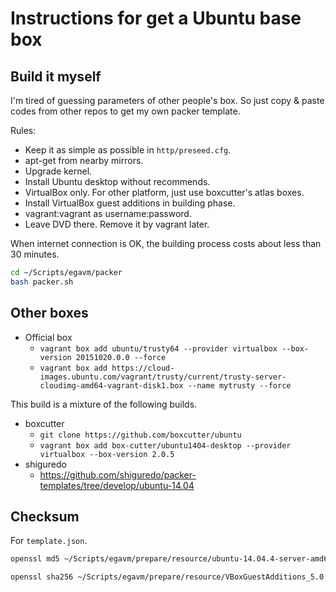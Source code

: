 # Instructions for get a Ubuntu base box

## Build it myself

I'm tired of guessing parameters of other people's box. So just copy & paste codes from other repos
to get my own packer template.

Rules:

* Keep it as simple as possible in `http/preseed.cfg`.
* apt-get from nearby mirrors.
* Upgrade kernel.
* Install Ubuntu desktop without recommends.
* VirtualBox only. For other platform, just use boxcutter's atlas boxes.
* Install VirtualBox guest additions in building phase.
* vagrant:vagrant as username:password.
* Leave DVD there. Remove it by vagrant later.

When internet connection is OK, the building process costs about less than 30 minutes.

```bash
cd ~/Scripts/egavm/packer
bash packer.sh

```

## Other boxes

* Official box
    * `vagrant box add ubuntu/trusty64 --provider virtualbox --box-version 20151020.0.0 --force`
    * `vagrant box add https://cloud-images.ubuntu.com/vagrant/trusty/current/trusty-server-cloudimg-amd64-vagrant-disk1.box --name mytrusty --force`

This build is a mixture of the following builds.

* boxcutter
    * `git clone https://github.com/boxcutter/ubuntu`
    * `vagrant box add box-cutter/ubuntu1404-desktop --provider virtualbox --box-version 2.0.5`
* shiguredo
    * https://github.com/shiguredo/packer-templates/tree/develop/ubuntu-14.04

## Checksum

For `template.json`.

```bash
openssl md5 ~/Scripts/egavm/prepare/resource/ubuntu-14.04.4-server-amd64.iso

openssl sha256 ~/Scripts/egavm/prepare/resource/VBoxGuestAdditions_5.0.16.iso
```
